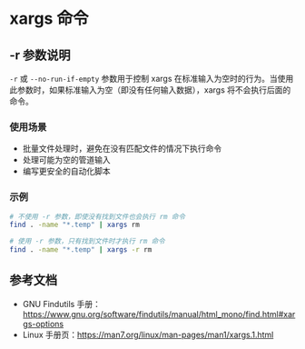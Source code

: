 # xargs 命令

## -r 参数说明

`-r` 或 `--no-run-if-empty` 参数用于控制 xargs 在标准输入为空时的行为。当使用此参数时，如果标准输入为空（即没有任何输入数据），xargs 将不会执行后面的命令。

### 使用场景

- 批量文件处理时，避免在没有匹配文件的情况下执行命令
- 处理可能为空的管道输入
- 编写更安全的自动化脚本

### 示例

```bash
# 不使用 -r 参数，即使没有找到文件也会执行 rm 命令
find . -name "*.temp" | xargs rm

# 使用 -r 参数，只有找到文件时才执行 rm 命令
find . -name "*.temp" | xargs -r rm
```

## 参考文档
- GNU Findutils 手册：<https://www.gnu.org/software/findutils/manual/html_mono/find.html#xargs-options>
- Linux 手册页：<https://man7.org/linux/man-pages/man1/xargs.1.html>
